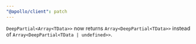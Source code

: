 ```yaml
---
"@apollo/client": patch
---
```


`DeepPartial<Array<TData>>` now returns `Array<DeepPartial<TData>>` instead of `Array<DeepPartial<TData | undefined>>`.
